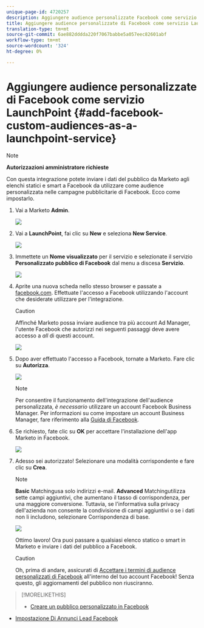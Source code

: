 ```yaml
---
unique-page-id: 4720257
description: Aggiungere audience personalizzate Facebook come servizio LaunchPoint - Documenti Marketo - Documentazione prodotto
title: Aggiungere audience personalizzate di Facebook come servizio LaunchPoint
translation-type: tm+mt
source-git-commit: 6ae882dddda220f7067babbe5a057eec82601abf
workflow-type: tm+mt
source-wordcount: '324'
ht-degree: 0%

---
```



# Aggiungere audience personalizzate di Facebook come servizio LaunchPoint {#add-facebook-custom-audiences-as-a-launchpoint-service}

>[!NOTE]
>
>**Autorizzazioni amministratore richieste**

Con questa integrazione potete inviare i dati del pubblico da Marketo agli elenchi statici e smart a Facebook da utilizzare come audience personalizzata nelle campagne pubblicitarie di Facebook. Ecco come impostarlo.

1. Vai a Marketo **Admin**.

   ![](assets/image2016-11-29-10-3a50-3a29.png)

1. Vai a **LaunchPoint**, fai clic su **New** e seleziona **New Service**.

   ![](assets/image2016-11-29-10-3a51-3a11.png)

1. Immettete un **Nome visualizzato** per il servizio e selezionate il servizio **Personalizzato pubblico di Facebook** dal menu a discesa **Servizio**.

   ![](assets/image2016-11-29-12-3a51-3a8.png)

1. Aprite una nuova scheda nello stesso browser e passate a [facebook.com](https://www.facebook.com/). Effettuate l&#39;accesso a Facebook utilizzando l&#39;account che desiderate utilizzare per l&#39;integrazione.

   >[!CAUTION]
   >
   >Affinché Marketo possa inviare audience tra più account Ad Manager, l&#39;utente Facebook che autorizzi nei seguenti passaggi deve avere accesso a *all* di questi account.

   ![](assets/image2016-11-29-10-3a52-3a29.png)

1. Dopo aver effettuato l&#39;accesso a Facebook, tornate a Marketo. Fare clic su **Autorizza**.

   ![](assets/fb-custom-authorize-hand.png)

   >[!NOTE]
   >
   >Per consentire il funzionamento dell&#39;integrazione dell&#39;audience personalizzata, _è necessario_ utilizzare un account Facebook Business Manager. Per informazioni su come impostare un account Business Manager, fare riferimento alla [Guida di Facebook](https://www.facebook.com/business/help/1710077379203657).

1. Se richiesto, fate clic su **OK** per accettare l&#39;installazione dell&#39;app Marketo in Facebook.

   ![](assets/image2016-11-29-10-3a56-3a3.png)

1. Adesso sei autorizzato! Selezionare una modalità corrispondente e fare clic su **Crea**.

   >[!NOTE]
   >
   >**Basic** Matchingusa solo indirizzi e-mail. **Advanced** Matchingutilizza sette campi aggiuntivi, che aumentano il tasso di corrispondenza, per una maggiore conversione. Tuttavia, se l&#39;informativa sulla privacy dell&#39;azienda non consente la condivisione di campi aggiuntivi o se i dati non li includono, selezionare Corrispondenza di base.

   ![](assets/fb-custom-adv-matching-hands.png)

   Ottimo lavoro! Ora puoi passare a qualsiasi elenco statico o smart in Marketo e inviare i dati del pubblico a Facebook.

   >[!CAUTION]
   >
   >Oh, prima di andare, assicurati di [Accettare i termini di audience personalizzati di Facebook](https://www.facebook.com/ads/manage/customaudiences/tos.php) all&#39;interno del tuo account Facebook! Senza questo, gli aggiornamenti del pubblico non riusciranno.

>[!MORELIKETHIS]
>
>* [Creare un pubblico personalizzato in Facebook](/help/marketo/product-docs/demand-generation/facebook/create-a-custom-audience-in-facebook.md)
   >
   >
* [Impostazione Di Annunci Lead Facebook](/help/marketo/product-docs/demand-generation/facebook/set-up-facebook-lead-ads.md)

